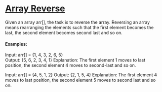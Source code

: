 # [Array Reverse](https://www.geeksforgeeks.org/program-to-reverse-an-array/)

Given an array arr[], the task is to reverse the array. Reversing an array means rearranging the elements such that the first element becomes the last, the second element becomes second last and so on.

#### Examples:

Input: arr[] = {1, 4, 3, 2, 6, 5}  
Output: {5, 6, 2, 3, 4, 1}
Explanation: The first element 1 moves to last position, the second element 4 moves to second-last and so on.

Input: arr[] = {4, 5, 1, 2} 
Output: {2, 1, 5, 4}
Explanation: The first element 4 moves to last position, the second element 5 moves to second last and so on.
```
